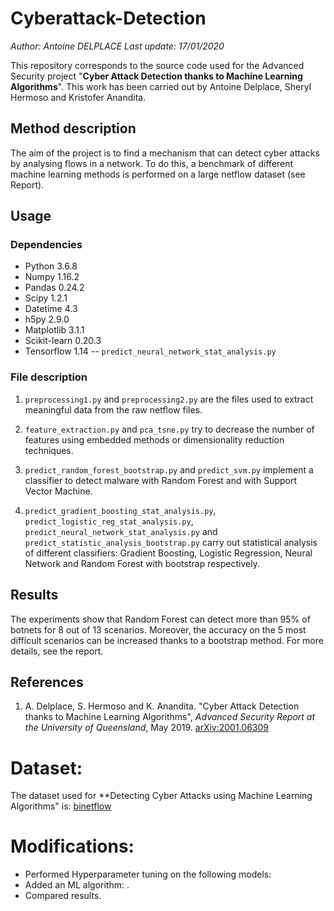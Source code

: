 # Cyberattack-Detection
_Author: Antoine DELPLACE_
_Last update: 17/01/2020_

This repository corresponds to the source code used for the Advanced Security project "__Cyber Attack Detection thanks to Machine Learning Algorithms__". This work has been carried out by Antoine Delplace, Sheryl Hermoso and Kristofer Anandita.

## Method description
The aim of the project is to find a mechanism that can detect cyber attacks by analysing flows in a network. To do this, a benchmark of different machine learning methods is performed on a large netflow dataset (see Report).

## Usage

### Dependencies
- Python 3.6.8
- Numpy 1.16.2
- Pandas 0.24.2
- Scipy 1.2.1
- Datetime 4.3
- h5py 2.9.0
- Matplotlib 3.1.1
- Scikit-learn 0.20.3
- Tensorflow 1.14 -- `predict_neural_network_stat_analysis.py`

### File description
1. `preprocessing1.py` and `preprocessing2.py` are the files used to extract meaningful data from the raw netflow files.

2. `feature_extraction.py` and `pca_tsne.py` try to decrease the number of features using embedded methods or dimensionality reduction techniques.

3. `predict_random_forest_bootstrap.py` and `predict_svm.py` implement a classifier to detect malware with Random Forest and with Support Vector Machine.

4. `predict_gradient_boosting_stat_analysis.py`, `predict_logistic_reg_stat_analysis.py`, `predict_neural_network_stat_analysis.py` and `predict_statistic_analysis_bootstrap.py` carry out statistical analysis of different classifiers: Gradient Boosting, Logistic Regression, Neural Network and Random Forest with bootstrap respectively.

## Results
The experiments show that Random Forest can detect more than 95% of botnets for 8 out of 13 scenarios. Moreover, the accuracy on the 5 most difficult scenarios can be increased thanks to a bootstrap method. For more details, see the report.

## References
1. A. Delplace, S. Hermoso and K. Anandita. "Cyber Attack Detection thanks to Machine Learning Algorithms", _Advanced Security Report at the University of Queensland_, May 2019. [arXiv:2001.06309](https://arxiv.org/abs/2001.06309)

# Dataset:
The dataset used for **Detecting Cyber Attacks using Machine Learning Algorithms" is:
[binetflow](https://www.kaggle.com/datasets/heshamasem/binetflow/data)

# Modifications:
- Performed Hyperparameter tuning on the following models: <List of model file names>
- Added an ML algorithm: <Null for now>.
- Compared results. <might omit this>
